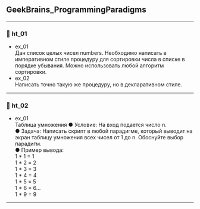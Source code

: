 ## GeekBrains_ProgrammingParadigms

---------------

### 📌 ht_01
- ex_01   
Дан список целых чисел numbers. Необходимо написать в императивном стиле процедуру для сортировки числа в списке в порядке убывания. Можно использовать любой алгоритм сортировки.
- ex_02   
Написать точно такую же процедуру, но в декларативном стиле.
---------------

### 📌 ht_02
- ex_01  
Таблица умножения
● Условие: На вход подается число n.   
● Задача: Написать скрипт в любой парадигме, который выводит на экран таблицу умножения всех чисел от 1 до n. Обоснуйте выбор парадигм.   
● Пример вывода:  
1 * 1 = 1  
1 * 2 = 2  
1 * 3 = 3  
1 * 4 = 4  
1 * 5 = 5  
1 * 6 = 6...  
1 * 9 = 9
---------------
